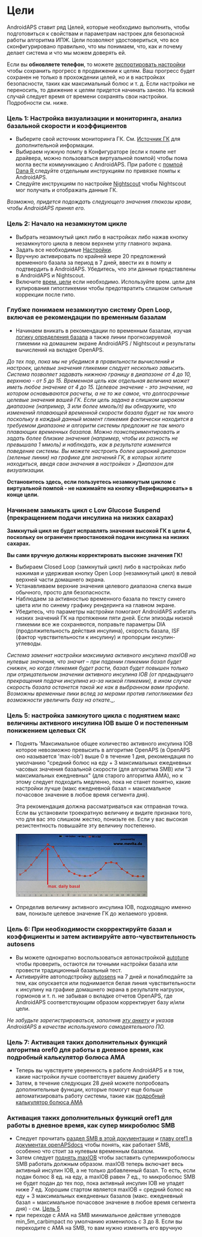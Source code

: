 # Цели

AndroidAPS ставит ряд Целей, которые необходимо выполнить, чтобы подготовиться к свойствам и параметрам настроек для безопасной работы алгоритма ИПЖ. Цели позволяют удостовериться, что все сконфигурировано правильно, что мы понимаем, что, как и почему делает система и что мы можем доверять ей.

Если вы **обновляете телефон**, то можете [экспортировать настройки](../Usage/ExportImportSettings) чтобы сохранить прогресс в продвижении к целям. Ваш прогресс будет сохранен не только в прохождении целей, но и в настройках безопасности, таких как максимальный болюс и т. д. Если настройки не переносить, то движение к целям придется начинать заново. На всякий случай следует время от времени сохранять свои настройки. Подробности см. ниже.  

### Цель 1: Настройка визуализации и мониторинга, анализ базальной скорости и коэффициентов

* Выберите свой источник мониторинга ГК. См. [Источник ГК](../Configuration/BG-Source.rst) для дополнительной информации.
* Выбираем нужную помпу в Конфигураторе (если к помпе нет драйвера, можно пользоваться виртуальной помпой) чтобы пома могла вести коммуникацию с AndroidAPS. При работе с [помпой Dana R ](../Configuration/DanaR-Insulin-Pump.md) следуйте отдельным инструкциям по привязке помпы к AndroidAPS.
* Следуйте инструкциям по настройке [Nightscout](../Installing-AndroidAPS/Nightscout.md) чтобы Nightscout мог получать и отображать данные ГК.

*Возможно, придется подождать следующего значения глюкозы крови, чтобы AndroidAPS принял его.*

### Цель 2: Начало на незамкнутом цикле

* Выбрать незамкнутый цикл либо в настройках либо нажав кнопку незамкнутого цикла в левом верхнем углу главного экрана.
* Задать все необходимые [Настройки](../Configuration/Preferences.md).
* Вручную активировать по крайней мере 20 предложений временного базала за период в 7 дней, ввести их в помпу и подтвердить в AndroidAPS. Убедитесь, что эти данные представлены в AndroidAPS и Nightscout.
* Включите [врем. цели](../Usage/temptarget.md) если необходимо. Используйте врем. цели для купирования гипогликемии чтобы предотвратить слишком сильные коррекции после гипо. 

### Глубже понимаем незамкнутую систему Open Loop, включая ее рекомендации по временным базалам

* Начинаем вникать в рекомендации по временным базалам, изучая [логику определения базала](https://openaps.readthedocs.io/en/latest/docs/While%20You%20Wait%20For%20Gear/Understand-determine-basal.html) а также линии прогнозируемой гликемии на домашнем экране AndroidAPS / Nightscout и результаты вычислений на вкладке OpenAPS.

*До тех пор, пока мы не убедимся в правильности вычислений и настроек, целевые значения гликемии следует несколько завысить. Система позволяет задавать нижнюю границу в диапазоне от 4 до 10, верхнюю - от 5 до 15. Временная цель как отдельная величина может иметь любое значение от 4 до 15. Целевое значение - это значение, на котором основываются расчеты, а не то же самое, что долгосрочные целевые значения вашей ГК. Если цель задана в слишком широком диапазоне (например, 3 или более ммоль/л) вы обнаружите, что изменений плавающей временной скорости базала будет не так много поскольку в каждый данный момент гликемия фактически находится в требуемом диапазоне и алгоритм системы предложит не так много плавающих временных базалов. Можно поэкспериментировать и задать более близкие значения (например, чтобы их разность не превышала 1 ммоль) и наблюдать, как в результате изменится поведение системы. Вы можете настроить более широкий диапазон (зеленые линии) на графике для значений ГК, в которых хотите находиться, введя свои значения в настройках > Диапазон для визуализации.*

**Остановитесь здесь, если пользуетесь незамкнутым циклом с виртуальной помпой - не нажимайте на кнопку «Верифицировать» в конце цели.**

### Начинаем замыкать цикл с Low Glucose Suspend (прекращением подачи инсулина на низких сахарах)

**Замкнутый цикл не будет исправлять значения высокой ГК в цели 4, поскольку он ограничен приостановкой подачи инсулина на низких сахарах.**

**Вы сами вручную должны корректировать высокие значения ГК!**

* Выбираем Closed Loop (замкнутый цикл) либо в настройках либо нажимая и удерживая кнопку Open Loop (незамкнутый цикл) в левой верхней части домашнего экрана.
* Устанавливаем верхние значения целевого диапазона слегка выше обычного, просто для безопасности.
* Наблюдаем за активностью временного базала по тексту синего цвета или по синему графику рендеринга на главном экране.
* Убедитесь, что параметры настройки помогают AndroidAPS избегать низких значений ГК на протяжении пяти дней. Если эпизоды низкой гликемии все же сохраняются, поправьте параметры DIA (продолжительность действия инсулина), скорость базала, ISF (фактор чувствительности к инсулину) и пропорции инсулин-углеводы.

*Система заменит настройки максимума активного инсулина maxIOB на нулевые значения, что значит – при падении гликемии базал будет снижен, но когда гликемия будет расти, базал будет повышен только при отрицательном значении активного инсулина IOB (от предыдущего прекращения подачи инсулина из-за низкой гликемии), в ином случае скорость базала останется такой же как в выбранном вами профиле. Возможны временные пики вслед за мерами против гипогликемии без возможности увеличить базу на откате._.*

### Цель 5: настройка замкнутого цикла с поднятием макс величины активного инсулина IOB выше 0 и постепенным понижением целевых СК

* Поднять 'Максимальное общее количество активного инсулина IOB которое невозможно превысить в алгоритме OpenAPS (в OpenAPS оно называется 'max-iob') выше 0 в течение 1 дня, рекомендация по умолчанию "средний болюс на еду + 3 максимальных ежедневных часовых значения базальной скорости (для алгоритма SMB) или "3 максимальных ежедневных" (для старого алгоритма AMA), но к этому следует подходить медленно, пока не станет понятно, какие настройки лучше (макс ежедневной базал = максимальное почасовое значение в любое время сегмента дня).
    
    Эта рекомендация должна рассматриваться как отправная точка. Если вы установили троекратную величину и видите признаки того, что для вас это слишком жестко, понизьте ее. Если у вас высокая резистентность повышайте эту величину постепенно.
    
    ![максимальный суточный базал](../images/MaxDailyBasal.png)

* Определив величину активного инсулина IOB, подходящую именно вам, понизьте целевое значение ГК до желаемого уровня.

### Цель 6: При необходимости скорректируйте базал и коэффициенты и затем активируйте авто-чувствительность autosens

* Вы можете однократно воспользоваться автонастройкой [autotune](https://openaps.readthedocs.io/en/latest/docs/Customize-Iterate/autotune.html) чтобы проверить, остаются ли точными настройки базала или провести традиционный базальный тест.
* Активируйте автоподстройку [autosens](../Usage/Open-APS-features.md) на 7 дней и понаблюдайте за тем, как опускается или поднимается белая линия чувствительности к инсулину на графике домашнего экрана в результате нагрузок, гормонов и т. п. не забывая о вкладке отчетов OpenAPS, где AndroidAPS соответствующим образом корректирует базу и/или цели.

*Не забудьте зарегистрироваться, заполнив [эту анкету](http://bit.ly/nowlooping) и указав AndroidAPS в качестве используемого самодеятельного ПО.*

### Цель 7: Активация таких дополнительных функций алгоритма oref0 для работы в дневное время, как подробный калькулятор болюса AMA

* Теперь вы чувствуете уверенность в работе AndroidAPS и в том, какие настройки лучше соответствует вашему диабету
* Затем, в течение следующих 28 дней можете попробовать дополнительные функции, которые помогут еще больше автоматизировать работу системы, такие как [подробный калькулятор болюса AMA](../Usage/Open-APS-features#advanced-meal-assist-ama)

### Активация таких дополнительных функций oref1 для работы в дневное время, как супер микроболюс SMB

* Следует прочитать [раздел SMB в этой документации](../Usage/Open-APS-features#super-micro-bolus-smb) и [главу oref1 в документах openAPSdocs](https://openaps.readthedocs.io/en/latest/docs/Customize-Iterate/oref1.html) чтобы понять, как работает SMB, особенно что стоит за нулевым временным базалом.
* Затем следует [поднять maxIOB](../Usage/Open-APS-features#maximum-total-iob-openaps-cant-go-over-openaps-max-iob) чтобы заставить супермикроболюсы SMB работать должным образом. maxIOB теперь включает весь активный инсулин IOB, а не только добавленный базал. То есть, если подан болюс 8 ед. на еду, а maxIOB равен 7 ед., то микроболюс SMB не будет подан до тех пор, пока активный инсулин IOB не упадет ниже 7 ед. Хорошим стартом является maxIOB = средний болюс на еду + 3 максимальных ежедневных базалов (макс. ежедневный базал = максимальное почасовое значение в любое время сегмента дня) - см. [Цель 5](../Usage/Objectives#objective-5-tuning-the-closed-loop-raising-max-iob-above-0-and-gradually-lowering-bg-targets)
* при переходе с AMA на SMB минимальное действие углеводов min_5m_carbimpact по умолчанию изменилось с 3 до 8. Если вы переходите с AMA на SMB, то вам нужно изменить его вручную